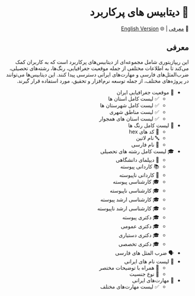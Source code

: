 <div align="right" dir="rtl">
<h1>🌟 دیتابیس های پرکاربرد</h1>

<p>
    📖 <a href="#introduction">معرفی</a> | 
    🌐 <a href="README.en.md">English Version</a>
</p>

<h2 id="introduction">معرفی</h2>
<p>
    این ریپازیتوری شامل مجموعه‌ای از دیتابیس‌های پرکاربرد است که به کاربران کمک می‌کند تا به اطلاعات مختلفی از جمله موقعیت جغرافیایی، رنگ‌ها، رشته‌های تحصیلی، ضرب‌المثل‌های فارسی و مهارت‌های ایرانی دسترسی پیدا کنند. این دیتابیس‌ها می‌توانند در پروژه‌های مختلف، از جمله توسعه نرم‌افزار و تحقیق، مورد استفاده قرار گیرند.
</p>

<ul>
    <li>
        📍 موقعیت جغرافیایی ایران
        <ul>
            <li>✅ لیست کامل استان ها</li>
            <li>✅ لیست کامل شهرستان ها</li>
            <li>✅ لیست مناطق شهری</li>
            <li>✅ لیست استان های همجوار</li>
        </ul>
    </li>
    <li>
        🎨 لیست کامل رنگ ها
        <ul>
            <li>🔳 کد های hex</li>
            <li>🔤 نام لاتین</li>
            <li>🎨 نام فارسی</li>
        </ul>
    </li>
    <li>
        🎓 لیست کامل رشته های تحصیلی
        <ul>
            <li>📜 دیپلمای دانشگاهی</li>
            <li>📚 کاردانی پیوسته</li>
            <li>📖 کاردانی ناپیوسته</li>
            <li>🎓 کارشناسی پیوسته</li>
            <li>🎓 کارشناسی ناپیوسته</li>
            <li>🎓 کارشناسی ارشد پیوسته</li>
            <li>🎓 کارشناسی ارشد ناپیوسته</li>
            <li>🎓 دکتری پیوسته</li>
            <li>🎓 دکتری عمومی</li>
            <li>🎓 دکتری دستیاری</li>
            <li>🎓 دکتری تخصصی</li>
        </ul>
    </li>
    <li>
        🗣️ ضرب المثل های فارسی
    </li>
    <li>
        📝 لیست نام های ایرانی 
        <ul>
            <li>📖 همراه با توضیحات مختصر</li>
            <li>🚻 نوع جنسیت</li>
        </ul>
    </li>
    <li>
        💼 مهارت‌های ایرانی
        <ul>
            <li>✅ لیست مهارت‌های مختلف</li>
        </ul>
    </li>
</ul>
</div> 